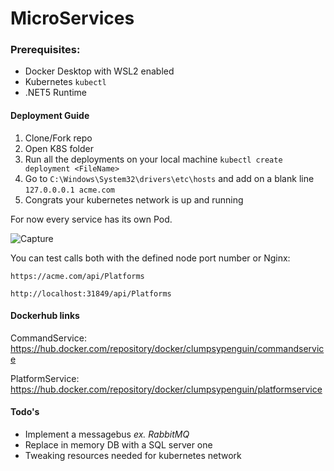 # MicroServices

### Prerequisites:
- Docker Desktop with WSL2 enabled
- Kubernetes `kubectl`
- .NET5 Runtime

#### Deployment Guide
1. Clone/Fork repo
2. Open K8S folder 
3. Run all the deployments on your local machine `kubectl create deployment <FileName>`
4. Go to `C:\Windows\System32\drivers\etc\hosts` and add on a blank line `127.0.0.0.1 acme.com`
5. Congrats your kubernetes network is up and running

For now every service has its own Pod.

![Capture](https://user-images.githubusercontent.com/22469147/133261406-47943723-ccc2-4527-9279-1263e2c7a862.PNG)

You can test calls both with the defined node port number or Nginx:

`https://acme.com/api/Platforms`

`http://localhost:31849/api/Platforms`

#### Dockerhub links
CommandService: https://hub.docker.com/repository/docker/clumpsypenguin/commandservice

PlatformService: https://hub.docker.com/repository/docker/clumpsypenguin/platformservice

#### Todo's
- Implement a messagebus *ex. RabbitMQ*
- Replace in memory DB with a SQL server one
- Tweaking resources needed for kubernetes network

